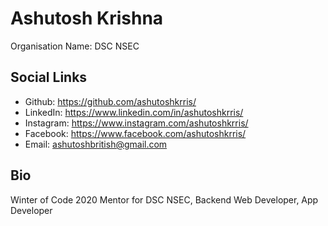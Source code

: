 # Ashutosh Krishna

Organisation Name: DSC NSEC

## Social Links

- Github: https://github.com/ashutoshkrris/
- LinkedIn: https://www.linkedin.com/in/ashutoshkrris/
- Instagram: https://www.instagram.com/ashutoshkrris/
- Facebook: https://www.facebook.com/ashutoshkrris/
- Email: ashutoshbritish@gmail.com

## Bio

Winter of Code 2020 Mentor for DSC NSEC, Backend Web Developer, App Developer
